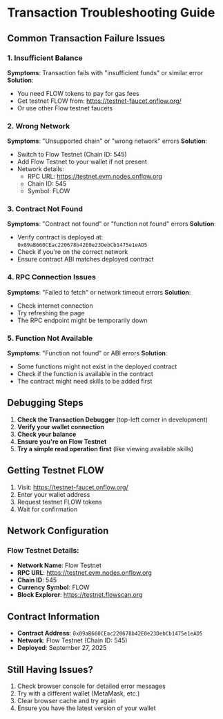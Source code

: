 # Transaction Troubleshooting Guide

## Common Transaction Failure Issues

### 1. **Insufficient Balance**
**Symptoms**: Transaction fails with "insufficient funds" or similar error
**Solution**: 
- You need FLOW tokens to pay for gas fees
- Get testnet FLOW from: https://testnet-faucet.onflow.org/
- Or use other Flow testnet faucets

### 2. **Wrong Network**
**Symptoms**: "Unsupported chain" or "wrong network" errors
**Solution**:
- Switch to Flow Testnet (Chain ID: 545)
- Add Flow Testnet to your wallet if not present
- Network details:
  - RPC URL: https://testnet.evm.nodes.onflow.org
  - Chain ID: 545
  - Symbol: FLOW

### 3. **Contract Not Found**
**Symptoms**: "Contract not found" or "function not found" errors
**Solution**:
- Verify contract is deployed at: `0x09aB660CEac220678b42E0e23DebCb1475e1eAD5`
- Check if you're on the correct network
- Ensure contract ABI matches deployed contract

### 4. **RPC Connection Issues**
**Symptoms**: "Failed to fetch" or network timeout errors
**Solution**:
- Check internet connection
- Try refreshing the page
- The RPC endpoint might be temporarily down

### 5. **Function Not Available**
**Symptoms**: "Function not found" or ABI errors
**Solution**:
- Some functions might not exist in the deployed contract
- Check if the function is available in the contract
- The contract might need skills to be added first

## Debugging Steps

1. **Check the Transaction Debugger** (top-left corner in development)
2. **Verify your wallet connection**
3. **Check your balance**
4. **Ensure you're on Flow Testnet**
5. **Try a simple read operation first** (like viewing available skills)

## Getting Testnet FLOW

1. Visit: https://testnet-faucet.onflow.org/
2. Enter your wallet address
3. Request testnet FLOW tokens
4. Wait for confirmation

## Network Configuration

### Flow Testnet Details:
- **Network Name**: Flow Testnet
- **RPC URL**: https://testnet.evm.nodes.onflow.org
- **Chain ID**: 545
- **Currency Symbol**: FLOW
- **Block Explorer**: https://testnet.flowscan.org

## Contract Information

- **Contract Address**: `0x09aB660CEac220678b42E0e23DebCb1475e1eAD5`
- **Network**: Flow Testnet (Chain ID: 545)
- **Deployed**: September 27, 2025

## Still Having Issues?

1. Check browser console for detailed error messages
2. Try with a different wallet (MetaMask, etc.)
3. Clear browser cache and try again
4. Ensure you have the latest version of your wallet